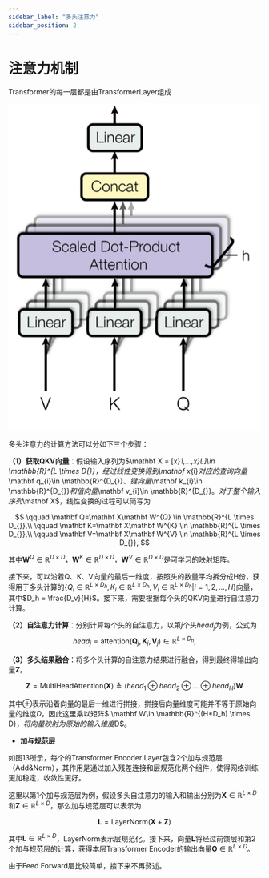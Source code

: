 ```yaml
---
sidebar_label: "多头注意力"
sidebar_position: 2
---
```


# 注意力机制

Transformer的每一层都是由TransformerLayer组成

![](./imgs/multi-head-attention.png)

多头注意力的计算方法可以分如下三个步骤：

**（1）获取QKV向量**：假设输入序列为$\mathbf X = [x}_1,...,x}_L]\in \mathbb{R}^{L \times D_{}}$，经过线性变换得到$\mathbf x_{i}$对应的查询向量$\mathbf q_{i}\in \mathbb{R}^{D_{}}$、键向量$\mathbf k_{i}\in \mathbb{R}^{D_{}}$和值向量$\mathbf v_{i}\in \mathbb{R}^{D_{}}$。对于整个输入序列$\mathbf X$，线性变换的过程可以简写为

$$
\qquad \mathbf Q=\mathbf X\mathbf W^{Q} \in \mathbb{R}^{L \times D_{}},\\
\qquad \mathbf K=\mathbf X\mathbf W^{K} \in \mathbb{R}^{L \times D_{}},\\
\qquad \mathbf V=\mathbf X\mathbf W^{V} \in \mathbb{R}^{L \times D_{}},
$$

其中$\mathbf W^{Q} \in \mathbb{R}^{D_{}\times D_{}}$，$\mathbf W^{K} \in \mathbb{R}^{D_{}\times D_{}}$，$\mathbf W^{V} \in \mathbb{R}^{D_{}\times D_{}}$是可学习的映射矩阵。

接下来，可以沿着Q、K、V向量的最后一维度，按照头的数量平均拆分成H份，获得用于多头计算的$\{Q_i \in \mathbb{R}^{L \times D_h}, K_i \in \mathbb{R}^{L \times D_h}, V_i\in \mathbb{R}^{L \times D_h}| i=1,2,..., H\}$向量，其中$D_h = \frac{D_v}{H}$。接下来，需要根据每个头的QKV向量进行自注意力计算。


**（2）自注意力计算**：分别计算每个头的自注意力，以第$j$个头$head_{j}$为例，公式为
$$
head_{j}= \mathrm{attention}(\mathbf Q_j,\mathbf K_j,\mathbf V_j) \in \mathbb{R}^{L\times D_h},
$$

**（3）多头结果融合**：将多个头计算的自注意力结果进行融合，得到最终得输出向量$\mathbf Z$。

$$
\mathbf Z=\mathrm{MultiHeadAttention}(\mathbf X)
\triangleq
(head_{1} \oplus head_{2} \oplus...\oplus head_{H})\mathbf W
$$

其中$\oplus$表示沿着向量的最后一维进行拼接，拼接后向量维度可能并不等于原始向量的维度$D$，因此这里乘以矩阵$ \mathbf W\in \mathbb{R}^{(H*D_h) \times D}$，将向量映射为原始的输入维度$D$。

* **加与规范层**

如图13所示，每个的Transformer Encoder Layer包含2个加与规范层（Add&Norm），其作用是通过加入残差连接和层规范化两个组件，使得网络训练更加稳定，收敛性更好。

这里以第1个加与规范层为例，假设多头自注意力的输入和输出分别为$\boldsymbol{X}\in \mathbb{R}^{L \times D}$和$\boldsymbol{Z} \in \mathbb{R}^{L \times D}$，那么加与规范层可以表示为

$$
\boldsymbol{L} = \text{LayerNorm}(\boldsymbol{X} + \boldsymbol{Z})
$$

其中$\boldsymbol{L} \in \mathbb{R}^{L \times D}$，LayerNorm表示层规范化。接下来，向量$\boldsymbol{L}$将经过前馈层和第2个加与规范层的计算，获得本层Transformer Encoder的输出向量$\boldsymbol{O}\in \mathbb{R}^{L \times D}$。 


由于Feed Forward层比较简单，接下来不再赘述。